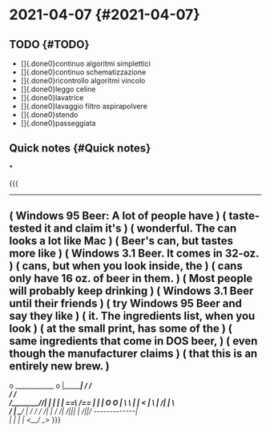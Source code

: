# 2021-04-07 {#2021-04-07}

## TODO {#TODO}

-   []{.done0}continuo algoritmi simplettici
-   []{.done0}continuo schematizzazione
-   []{.done0}ricontrollo algoritmi vincolo
-   []{.done0}leggo celine
-   []{.done0}lavatrice
-   []{.done0}lavaggio filtro aspirapolvere
-   []{.done0}stendo
-   []{.done0}passeggiata

## Quick notes {#Quick notes}

\*

{{{
 _________________________________________ 
( Windows 95 Beer: A lot of people have   )
( taste-tested it and claim it's          )
( wonderful. The can looks a lot like Mac )
( Beer's can, but tastes more like        )
( Windows 3.1 Beer. It comes in 32-oz.    )
( cans, but when you look inside, the     )
( cans only have 16 oz. of beer in them.  )
( Most people will probably keep drinking )
( Windows 3.1 Beer until their friends    )
( try Windows 95 Beer and say they like   )
( it. The ingredients list, when you look )
( at the small print, has some of the     )
( same ingredients that come in DOS beer, )
( even though the manufacturer claims     )
( that this is an entirely new brew.      )
 ----------------------------------------- 
 o     ____________ 
  o    |__________|
      /           /\
     /           /  \
    /___________/___/|
    |          |     |
    |  ==\ /== |     |
    |   O   O  | \ \ |
    |     <    |  \ \|
   /|          |   \ \
  / |  \_____/ |   / /
 / /|          |  / /|
/||\|          | /||\/
    -------------|   
        | |    | | 
       <__/    \__>
}}}
